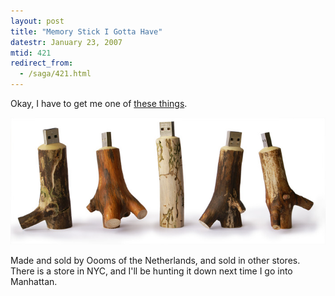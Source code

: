 ```yaml
---
layout: post
title: "Memory Stick I Gotta Have"
datestr: January 23, 2007
mtid: 421
redirect_from:
  - /saga/421.html
---
```


Okay, I have to get me one of <a href="http://www.oooms.nl/usb/" title="Wooden Memory Stick">these things</a>.

<a href="http://www.oooms.nl/usb/" title="Wooden Memory Stick"><img src="/pics/woodenUSBstickweb.jpg" /></a>

Made and sold by Oooms of the Netherlands, and sold in other stores.  There is a store in NYC, and I'll be hunting it down next time I go into Manhattan.

